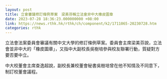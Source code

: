 ```yaml
---
layout: post
title: 立會審議修訂條例草案　梁美芬稱立法會非中大橡皮圖章
date: 2023-07-28 18:36:23.000000000 +08:00
link: https://news.rthk.hk/rthk/ch/component/k2/1711065-20230728.htm
categories: rthk
---
```


立法會法案委員會審議有關中文大學的修訂條例草案。委員會主席梁美芬說，立法會並非中大的「橡皮圖章」，又指中大副校長吳樹培參與校友聯署行動，質疑對方要否要中立。

中大校董會主席查逸超說，副校長兼校董會秘書吳樹培曾在他不知情及不同意下，制訂校董會議程。
